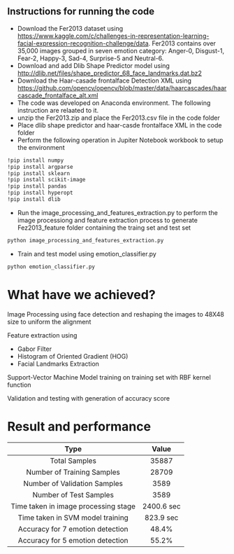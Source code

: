 ## Instructions for running the code

- Download the Fer2013 dataset using https://www.kaggle.com/c/challenges-in-representation-learning-facial-expression-recognition-challenge/data. Fer2013 contains over 35,000 images grouped in seven emotion category: Anger-0, Disgust-1, Fear-2, Happy-3, Sad-4, Surprise-5 and Neutral-6. 
- Download and add Dlib Shape Predictor model using http://dlib.net/files/shape_predictor_68_face_landmarks.dat.bz2
- Download the Haar-casade frontalface Detection XML using https://github.com/opencv/opencv/blob/master/data/haarcascades/haarcascade_frontalface_alt.xml
- The code was developed on Anaconda environment. The following instruction are relaated to it.
- unzip the Fer2013.zip and place the Fer2013.csv file in the code folder
- Place dlib shape predictor and haar-casde frontalface XML in the code folder
- Perform the following operation in Jupiter Notebook workbook to setup the environment

```sh
!pip install numpy
!pip install argparse
!pip install sklearn
!pip install scikit-image
!pip install pandas
!pip install hyperopt
!pip install dlib
```
- Run the image_processing_and_features_extraction.py to perform the image processiong and feature extraction process to generate Fez2013_feature folder containing the traing set and test set
```sh
python image_processing_and_features_extraction.py
```
- Train and test model using emotion_classifier.py
```sh
python emotion_classifier.py
```

# What have we achieved?

Image Processing using face detection and reshaping the images to 48X48 size to uniform the alignment

Feature extraction using
- Gabor Filter
- Histogram of Oriented Gradient (HOG)
- Facial Landmarks Extraction

Support-Vector Machine Model training on training set with RBF kernel function

Validation and testing with generation of accuracy score


# Result and performance

| Type  | Value  |  
|:-:|:-:|
|  Total Samples |  35887 |
| Number of Training Samples  | 28709  | 
| Number of Validation Samples  | 3589  | 
| Number of Test Samples | 3589  | 
| Time taken in image processing stage  | 2400.6 sec  | 
| Time taken in SVM model training  | 823.9 sec  | 
| Accuracy for 7 emotion detection  | 48.4%  | 
| Accuracy for 5 emotion detection  | 55.2%  | 





